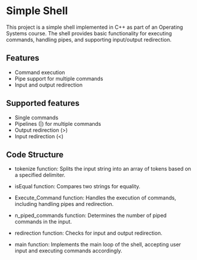 #  Simple Shell
This project is a simple shell implemented in C++ as part of an Operating Systems course. The shell provides basic functionality for executing commands, handling pipes, and supporting input/output redirection.

## Features
- Command execution
- Pipe support for multiple commands
- Input and output redirection

## Supported features
- Single commands
- Pipelines (|) for multiple commands
- Output redirection (>)
- Input redirection (<)
## Code Structure
- tokenize function:
Splits the input string into an array of tokens based on a specified delimiter.

- isEqual function:
Compares two strings for equality.

- Execute_Command function:
Handles the execution of commands, including handling pipes and redirection.

- n_piped_commands function:
Determines the number of piped commands in the input.

- redirection function:
Checks for input and output redirection.

- main function:
Implements the main loop of the shell, accepting user input and executing commands accordingly.
